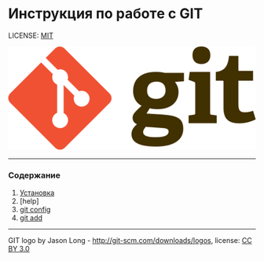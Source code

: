 # Инструкция по работe с GIT

LICENSE: [MIT](./license.md)

![Логотип GIT](./assets/git-logo.svg)

---
### Содержание
1. [Установка](./installation.md)
2. [help]
3. [git config](./config.md)
4. [git add](./add.md)
---

GIT logo by Jason Long - http://git-scm.com/downloads/logos,
license: [CC BY 3.0](https://creativecommons.org/licenses/by/3.0/)